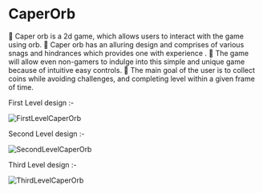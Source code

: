 # CaperOrb


	Caper orb is a 2d game, which allows users to interact with the game using orb. 
	Caper orb has an alluring design and comprises of  various snags and hindrances which provides one with experience .
	The game will allow even non-gamers to indulge into this simple and unique game because of intuitive easy controls. 
	The main goal of the user is to collect coins while avoiding challenges, and completing level within a given frame of time.


First Level design :-

![FirstLevelCaperOrb](https://user-images.githubusercontent.com/84356050/178349228-e4a54b6c-9ac7-4850-8115-373744beb595.jpg)

Second Level design :-

![SecondLevelCaperOrb](https://user-images.githubusercontent.com/84356050/178349409-1abc1ec2-1c31-4854-9001-780fe47191e4.png)

Third Level design :-

![ThirdLevelCaperOrb](https://user-images.githubusercontent.com/84356050/178349574-aa350911-e7ea-4cf0-b205-d9d1184965b4.png)
